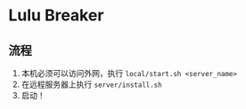 # Lulu Breaker

## 流程

1. 本机必须可以访问外网，执行 `local/start.sh <server_name>`
2. 在远程服务器上执行 `server/install.sh`
3. 启动！